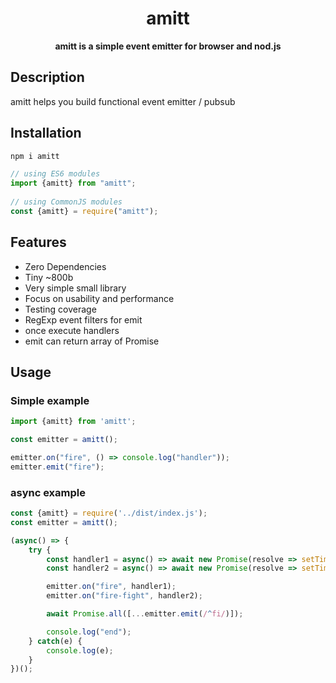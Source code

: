 <h1 align="center"> amitt </h1>
<p align="center">
  <b>amitt is a simple event emitter for browser and nod.js</b>
</p>

## Description
amitt helps you build functional event emitter / pubsub

## Installation

```bash
npm i amitt
```

```javascript
// using ES6 modules
import {amitt} from "amitt";
 
// using CommonJS modules
const {amitt} = require("amitt");
```

## Features

* Zero Dependencies
* Tiny ~800b
* Very simple small library
* Focus on usability and performance
* Testing coverage
* RegExp event filters for emit
* once execute handlers
* emit can return array of Promise

## Usage

### Simple example

```typescript
import {amitt} from 'amitt';

const emitter = amitt();

emitter.on("fire", () => console.log("handler"));
emitter.emit("fire");

```

### async example

```typescript
const {amitt} = require('../dist/index.js');
const emitter = amitt();

(async() => {
    try {
        const handler1 = async() => await new Promise(resolve => setTimeout(resolve, 1000));
        const handler2 = async() => await new Promise(resolve => setTimeout(resolve, 1000));

        emitter.on("fire", handler1);
        emitter.on("fire-fight", handler2);

        await Promise.all([...emitter.emit(/^fi/)]);

        console.log("end");
    } catch(e) {
        console.log(e);
    }
})();
```